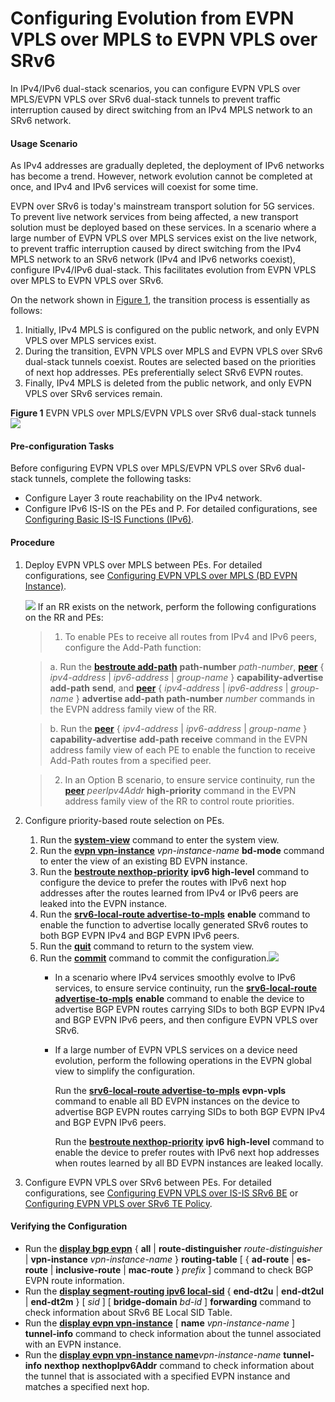 Configuring Evolution from EVPN VPLS over MPLS to EVPN VPLS over SRv6
=====================================================================

In IPv4/IPv6 dual-stack scenarios, you can configure EVPN VPLS over MPLS/EVPN VPLS over SRv6 dual-stack tunnels to prevent traffic interruption caused by direct switching from an IPv4 MPLS network to an SRv6 network.

#### Usage Scenario

As IPv4 addresses are gradually depleted, the deployment of IPv6 networks has become a trend. However, network evolution cannot be completed at once, and IPv4 and IPv6 services will coexist for some time.

EVPN over SRv6 is today's mainstream transport solution for 5G services. To prevent live network services from being affected, a new transport solution must be deployed based on these services. In a scenario where a large number of EVPN VPLS over MPLS services exist on the live network, to prevent traffic interruption caused by direct switching from the IPv4 MPLS network to an SRv6 network (IPv4 and IPv6 networks coexist), configure IPv4/IPv6 dual-stack. This facilitates evolution from EVPN VPLS over MPLS to EVPN VPLS over SRv6.

On the network shown in [Figure 1](#EN-US_TASK_0000001703945238__en-us_task_0000001214770807_fig1238414558564), the transition process is essentially as follows:

1. Initially, IPv4 MPLS is configured on the public network, and only EVPN VPLS over MPLS services exist.
2. During the transition, EVPN VPLS over MPLS and EVPN VPLS over SRv6 dual-stack tunnels coexist. Routes are selected based on the priorities of next hop addresses. PEs preferentially select SRv6 EVPN routes.
3. Finally, IPv4 MPLS is deleted from the public network, and only EVPN VPLS over SRv6 services remain.

**Figure 1** EVPN VPLS over MPLS/EVPN VPLS over SRv6 dual-stack tunnels  
![](figure/en-us_image_0000001187367366.png)

#### Pre-configuration Tasks

Before configuring EVPN VPLS over MPLS/EVPN VPLS over SRv6 dual-stack tunnels, complete the following tasks:

* Configure Layer 3 route reachability on the IPv4 network.
* Configure IPv6 IS-IS on the PEs and P. For detailed configurations, see [Configuring Basic IS-IS Functions (IPv6)](dc_vrp_isis_cfg_1023.html).

#### Procedure

1. Deploy EVPN VPLS over MPLS between PEs. For detailed configurations, see [Configuring EVPN VPLS over MPLS (BD EVPN Instance)](dc_vrp_evpn_cfg_0065.html).
   
   ![](../../../../public_sys-resources/note_3.0-en-us.png) If an RR exists on the network, perform the following configurations on the RR and PEs:
   > 1. To enable PEs to receive all routes from IPv4 and IPv6 peers, configure the Add-Path function:
   
   > a. Run the [**bestroute add-path**](cmdqueryname=bestroute+add-path) **path-number** *path-number*, [**peer**](cmdqueryname=peer) { *ipv4-address* | *ipv6-address* | *group-name* } **capability-advertise** **add-path** **send**, and [**peer**](cmdqueryname=peer) { *ipv4-address* | *ipv6-address* | *group-name* } **advertise add-path path-number** *number* commands in the EVPN address family view of the RR.
   
   > b. Run the [**peer**](cmdqueryname=peer) { *ipv4-address* | *ipv6-address* | *group-name* } **capability-advertise** **add-path** **receive** command in the EVPN address family view of each PE to enable the function to receive Add-Path routes from a specified peer.
   
   > 2. In an Option B scenario, to ensure service continuity, run the [**peer**](cmdqueryname=peer) *peerIpv4Addr* **high-priority** command in the EVPN address family view of the RR to control route priorities.
2. Configure priority-based route selection on PEs.
   
   
   1. Run the [**system-view**](cmdqueryname=system-view) command to enter the system view.
   2. Run the [**evpn vpn-instance**](cmdqueryname=evpn+vpn-instance) *vpn-instance-name* **bd-mode** command to enter the view of an existing BD EVPN instance.
   3. Run the [**bestroute nexthop-priority**](cmdqueryname=bestroute+nexthop-priority) **ipv6 high-level** command to configure the device to prefer the routes with IPv6 next hop addresses after the routes learned from IPv4 or IPv6 peers are leaked into the EVPN instance.
   4. Run the [**srv6-local-route advertise-to-mpls**](cmdqueryname=srv6-local-route+advertise-to-mpls) **enable** command to enable the function to advertise locally generated SRv6 routes to both BGP EVPN IPv4 and BGP EVPN IPv6 peers.
   5. Run the [**quit**](cmdqueryname=quit) command to return to the system view.
   6. Run the [**commit**](cmdqueryname=commit) command to commit the configuration.![](../../../../public_sys-resources/note_3.0-en-us.png) 
      * In a scenario where IPv4 services smoothly evolve to IPv6 services, to ensure service continuity, run the [**srv6-local-route advertise-to-mpls**](cmdqueryname=srv6-local-route+advertise-to-mpls) **enable** command to enable the device to advertise BGP EVPN routes carrying SIDs to both BGP EVPN IPv4 and BGP EVPN IPv6 peers, and then configure EVPN VPLS over SRv6.
      * If a large number of EVPN VPLS services on a device need evolution, perform the following operations in the EVPN global view to simplify the configuration.
        
        Run the [**srv6-local-route advertise-to-mpls**](cmdqueryname=srv6-local-route+advertise-to-mpls) **evpn-vpls** command to enable all BD EVPN instances on the device to advertise BGP EVPN routes carrying SIDs to both BGP EVPN IPv4 and BGP EVPN IPv6 peers.
        
        Run the [**bestroute nexthop-priority**](cmdqueryname=bestroute+nexthop-priority) **ipv6** **high-level** command to enable the device to prefer routes with IPv6 next hop addresses when routes learned by all BD EVPN instances are leaked locally.
3. Configure EVPN VPLS over SRv6 between PEs. For detailed configurations, see [Configuring EVPN VPLS over IS-IS SRv6 BE](dc_vrp_srv6_cfg_all_0023_copy.html#EN-US_TASK_0297800919) or [Configuring EVPN VPLS over SRv6 TE Policy](dc_vrp_cfg_evpn-vpls_over_srv6-te_policy_copy.html#EN-US_TASK_0297800920).

#### Verifying the Configuration

* Run the [**display bgp evpn**](cmdqueryname=display+bgp+evpn) { **all** | **route-distinguisher** *route-distinguisher* | **vpn-instance** *vpn-instance-name* } **routing-table** [ { **ad-route** | **es-route** | **inclusive-route** | **mac-route** } *prefix* ] command to check BGP EVPN route information.
* Run the [**display segment-routing ipv6 local-sid**](cmdqueryname=display+segment-routing+ipv6+local-sid) { **end-dt2u** | **end-dt2ul** | **end-dt2m** } [ *sid* ] [ **bridge-domain** *bd-id* ] **forwarding** command to check information about SRv6 BE Local SID Table.
* Run the [**display evpn vpn-instance**](cmdqueryname=display+evpn+vpn-instance) [ **name** *vpn-instance-name* ] **tunnel-info** command to check information about the tunnel associated with an EVPN instance.
* Run the [**display evpn vpn-instance name**](cmdqueryname=display+evpn+vpn-instance+name)*vpn-instance-name* **tunnel-info** **nexthop** **nexthopIpv6Addr** command to check information about the tunnel that is associated with a specified EVPN instance and matches a specified next hop.